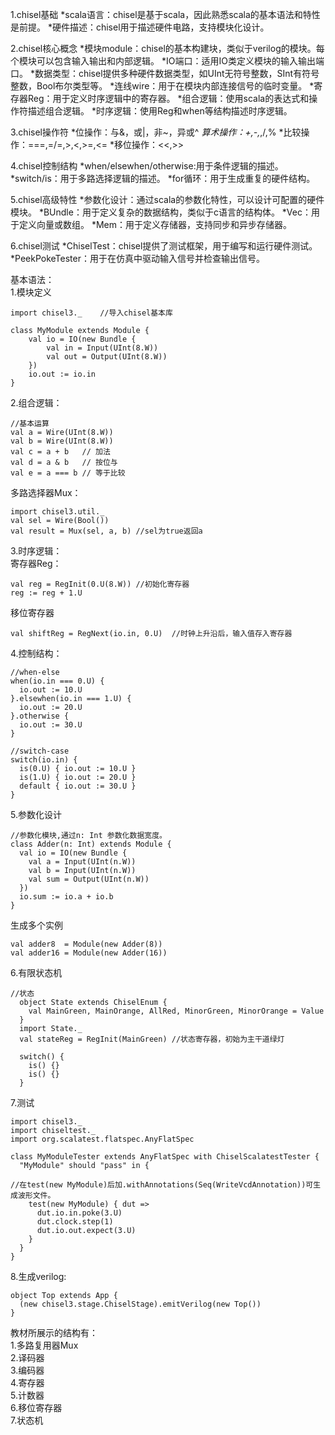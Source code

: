 

1.chisel基础
    *scala语言：chisel是基于scala，因此熟悉scala的基本语法和特性是前提。
    *硬件描述：chisel用于描述硬件电路，支持模块化设计。

2.chisel核心概念
    *模块module：chisel的基本构建块，类似于verilog的模块。每个模块可以包含输入输出和内部逻辑。
    *IO端口：适用IO类定义模块的输入输出端口。
    *数据类型：chisel提供多种硬件数据类型，如UInt无符号整数，SInt有符号整数，Bool布尔类型等。
    *连线wire：用于在模块内部连接信号的临时变量。
    *寄存器Reg：用于定义时序逻辑中的寄存器。
    *组合逻辑：使用scala的表达式和操作符描述组合逻辑。
    *时序逻辑：使用Reg和when等结构描述时序逻辑。

3.chisel操作符
    *位操作：与&，或|，非~，异或^
    *算术操作：+,-,*,/,%
    *比较操作：===,=/=,>,<,>=,<=
    *移位操作：<<,>>

4.chisel控制结构
    *when/elsewhen/otherwise:用于条件逻辑的描述。
    *switch/is：用于多路选择逻辑的描述。
    *for循环：用于生成重复的硬件结构。

5.chisel高级特性
    *参数化设计：通过scala的参数化特性，可以设计可配置的硬件模块。
    *BUndle：用于定义复杂的数据结构，类似于c语言的结构体。
    *Vec：用于定义向量或数组。
    *Mem：用于定义存储器，支持同步和异步存储器。

6.chisel测试
    *ChiselTest：chisel提供了测试框架，用于编写和运行硬件测试。
    *PeekPokeTester：用于在仿真中驱动输入信号并检查输出信号。


基本语法：  
1.模块定义
```
import chisel3._    //导入chisel基本库

class MyModule extends Module {
    val io = IO(new Bundle {
        val in = Input(UInt(8.W))
        val out = Output(UInt(8.W))
    })
    io.out := io.in
}
```  

2.组合逻辑：  
```
//基本运算
val a = Wire(UInt(8.W))
val b = Wire(UInt(8.W))
val c = a + b   // 加法
val d = a & b   // 按位与
val e = a === b // 等于比较
```  

多路选择器Mux：  
```
import chisel3.util._
val sel = Wire(Bool())
val result = Mux(sel, a, b) //sel为true返回a
```  

3.时序逻辑：  
寄存器Reg：  
```
val reg = RegInit(0.U(8.W)) //初始化寄存器
reg := reg + 1.U
```  

移位寄存器  
```
val shiftReg = RegNext(io.in, 0.U)  //时钟上升沿后，输入值存入寄存器
```  
4.控制结构：  
```
//when-else
when(io.in === 0.U) {
  io.out := 10.U
}.elsewhen(io.in === 1.U) {
  io.out := 20.U
}.otherwise {
  io.out := 30.U
}

//switch-case
switch(io.in) {
  is(0.U) { io.out := 10.U }
  is(1.U) { io.out := 20.U }
  default { io.out := 30.U }
}

```  

5.参数化设计
```
//参数化模块,通过n: Int 参数化数据宽度。
class Adder(n: Int) extends Module {
  val io = IO(new Bundle {
    val a = Input(UInt(n.W))
    val b = Input(UInt(n.W))
    val sum = Output(UInt(n.W))
  })
  io.sum := io.a + io.b
}
```  

生成多个实例
```
val adder8  = Module(new Adder(8))
val adder16 = Module(new Adder(16))
```  

6.有限状态机  
```
//状态
  object State extends ChiselEnum {
    val MainGreen, MainOrange, AllRed, MinorGreen, MinorOrange = Value
  }
  import State._
  val stateReg = RegInit(MainGreen) //状态寄存器，初始为主干道绿灯

  switch() {
    is() {}
    is() {}
  }
```  

7.测试  
```
import chisel3._
import chiseltest._
import org.scalatest.flatspec.AnyFlatSpec

class MyModuleTester extends AnyFlatSpec with ChiselScalatestTester {
  "MyModule" should "pass" in {

//在test(new MyModule)后加.withAnnotations(Seq(WriteVcdAnnotation))可生成波形文件。
    test(new MyModule) { dut =>
      dut.io.in.poke(3.U)
      dut.clock.step(1)
      dut.io.out.expect(3.U)
    }
  }
}
```  

8.生成verilog:  
```
object Top extends App {
  (new chisel3.stage.ChiselStage).emitVerilog(new Top())
}

```  

教材所展示的结构有：  
1.多路复用器Mux  
2.译码器  
3.编码器  
4.寄存器  
5.计数器  
6.移位寄存器  
7.状态机





